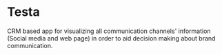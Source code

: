 # Testa
CRM based app for visualizing all communication channels' information (Social media and web page) in order to aid decision making about brand communication.


